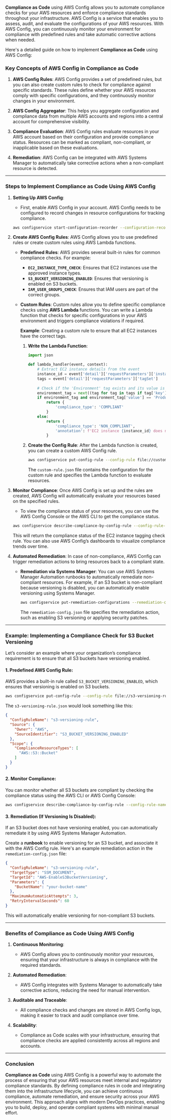 **Compliance as Code** using AWS Config allows you to automate compliance checks for your AWS resources and enforce compliance standards throughout your infrastructure. AWS Config is a service that enables you to assess, audit, and evaluate the configurations of your AWS resources. With AWS Config, you can continuously monitor your environment for compliance with predefined rules and take automatic corrective actions when needed.

Here's a detailed guide on how to implement **Compliance as Code** using AWS Config:

### **Key Concepts of AWS Config in Compliance as Code**

1. **AWS Config Rules**:
   AWS Config provides a set of predefined rules, but you can also create custom rules to check for compliance against specific standards. These rules define whether your AWS resources comply with specific configurations, and they continuously monitor changes in your environment.

2. **AWS Config Aggregator**:
   This helps you aggregate configuration and compliance data from multiple AWS accounts and regions into a central account for comprehensive visibility.

3. **Compliance Evaluation**:
   AWS Config rules evaluate resources in your AWS account based on their configuration and provide compliance status. Resources can be marked as compliant, non-compliant, or inapplicable based on these evaluations.

4. **Remediation**:
   AWS Config can be integrated with AWS Systems Manager to automatically take corrective actions when a non-compliant resource is detected.

---

### **Steps to Implement Compliance as Code Using AWS Config**

1. **Setting Up AWS Config**:
   - First, enable AWS Config in your account. AWS Config needs to be configured to record changes in resource configurations for tracking compliance.

   ```bash
   aws configservice start-configuration-recorder --configuration-recorder-name default
   ```

2. **Create AWS Config Rules**:
   AWS Config allows you to use predefined rules or create custom rules using AWS Lambda functions.

   - **Predefined Rules**:
     AWS provides several built-in rules for common compliance checks. For example:
     - **`EC2_INSTANCE_TYPE_CHECK`**: Ensures that EC2 instances use the approved instance types.
     - **`S3_BUCKET_VERSIONING_ENABLED`**: Ensures that versioning is enabled on S3 buckets.
     - **`IAM_USER_GROUPS_CHECK`**: Ensures that IAM users are part of the correct groups.

   - **Custom Rules**:
     Custom rules allow you to define specific compliance checks using **AWS Lambda** functions. You can write a Lambda function that checks for specific configurations in your AWS environment and triggers compliance violations if required.

     **Example**: Creating a custom rule to ensure that all EC2 instances have the correct tags.

     1. **Write the Lambda Function**:
        ```python
        import json
        
        def lambda_handler(event, context):
            # Extract EC2 instance details from the event
            instance_id = event['detail']['requestParameters']['instancesSet']['items'][0]['instanceId']
            tags = event['detail']['requestParameters']['tagSet']
            
            # Check if the 'Environment' tag exists and its value is 'Production'
            environment_tag = next((tag for tag in tags if tag['key'] == 'Environment'), None)
            if environment_tag and environment_tag['value'] == 'Production':
                return {
                    'compliance_type': 'COMPLIANT'
                }
            else:
                return {
                    'compliance_type': 'NON_COMPLIANT',
                    'annotation': f'EC2 instance {instance_id} does not have correct Environment tag.'
                }
        ```

     2. **Create the Config Rule**:
        After the Lambda function is created, you can create a custom AWS Config rule.

        ```bash
        aws configservice put-config-rule --config-rule file://custom-rule.json
        ```

        The `custom-rule.json` file contains the configuration for the custom rule and specifies the Lambda function to evaluate resources.

3. **Monitor Compliance**:
   Once AWS Config is set up and the rules are created, AWS Config will automatically evaluate your resources based on the specified rules.

   - To view the compliance status of your resources, you can use the AWS Config Console or the AWS CLI to get the compliance status.

   ```bash
   aws configservice describe-compliance-by-config-rule --config-rule-name EC2_INSTANCE_TAGS_CHECK
   ```

   This will return the compliance status of the EC2 instance tagging check rule. You can also use AWS Config’s dashboards to visualize compliance trends over time.

4. **Automated Remediation**:
   In case of non-compliance, AWS Config can trigger remediation actions to bring resources back to a compliant state.

   - **Remediation via Systems Manager**:
     You can use AWS Systems Manager Automation runbooks to automatically remediate non-compliant resources. For example, if an S3 bucket is non-compliant because versioning is disabled, you can automatically enable versioning using Systems Manager.

     ```bash
     aws configservice put-remediation-configurations --remediation-configurations file://remediation-config.json
     ```

     The `remediation-config.json` file specifies the remediation action, such as enabling S3 versioning or applying security patches.

---

### **Example: Implementing a Compliance Check for S3 Bucket Versioning**

Let’s consider an example where your organization’s compliance requirement is to ensure that all S3 buckets have versioning enabled.

#### 1. **Predefined AWS Config Rule:**

AWS provides a built-in rule called `S3_BUCKET_VERSIONING_ENABLED`, which ensures that versioning is enabled on S3 buckets.

```bash
aws configservice put-config-rule --config-rule file://s3-versioning-rule.json
```

The `s3-versioning-rule.json` would look something like this:

```json
{
  "ConfigRuleName": "s3-versioning-rule",
  "Source": {
    "Owner": "AWS",
    "SourceIdentifier": "S3_BUCKET_VERSIONING_ENABLED"
  },
  "Scope": {
    "ComplianceResourceTypes": [
      "AWS::S3::Bucket"
    ]
  }
}
```

#### 2. **Monitor Compliance**:

You can monitor whether all S3 buckets are compliant by checking the compliance status using the AWS CLI or AWS Config Console:

```bash
aws configservice describe-compliance-by-config-rule --config-rule-name s3-versioning-rule
```

#### 3. **Remediation (If Versioning Is Disabled)**:

If an S3 bucket does not have versioning enabled, you can automatically remediate it by using AWS Systems Manager Automation.

Create a **runbook** to enable versioning for an S3 bucket, and associate it with the AWS Config rule. Here's an example remediation action in the `remediation-config.json` file:

```json
{
  "ConfigRuleName": "s3-versioning-rule",
  "TargetType": "SSM_DOCUMENT",
  "TargetId": "AWS-EnableS3BucketVersioning",
  "Parameters": {
    "BucketName": "your-bucket-name"
  },
  "MaximumAutomaticAttempts": 3,
  "RetryIntervalSeconds": 60
}
```

This will automatically enable versioning for non-compliant S3 buckets.

---

### **Benefits of Compliance as Code Using AWS Config**

1. **Continuous Monitoring**:
   - AWS Config allows you to continuously monitor your resources, ensuring that your infrastructure is always in compliance with the required standards.

2. **Automated Remediation**:
   - AWS Config integrates with Systems Manager to automatically take corrective actions, reducing the need for manual intervention.

3. **Auditable and Traceable**:
   - All compliance checks and changes are stored in AWS Config logs, making it easier to track and audit compliance over time.

4. **Scalability**:
   - Compliance as Code scales with your infrastructure, ensuring that compliance checks are applied consistently across all regions and accounts.

---

### **Conclusion**

**Compliance as Code** using AWS Config is a powerful way to automate the process of ensuring that your AWS resources meet internal and regulatory compliance standards. By defining compliance rules in code and integrating them into the infrastructure lifecycle, you can achieve continuous compliance, automate remediation, and ensure security across your AWS environment. This approach aligns with modern DevOps practices, enabling you to build, deploy, and operate compliant systems with minimal manual effort.
